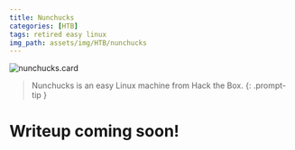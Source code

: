 ```yaml
---
title: Nunchucks
categories: [HTB]
tags: retired easy linux
img_path: assets/img/HTB/nunchucks
---
```


![nunchucks.card](Nunchucks.png)

> Nunchucks is an easy Linux machine from Hack the Box. 
{: .prompt-tip }

# Writeup coming soon!
